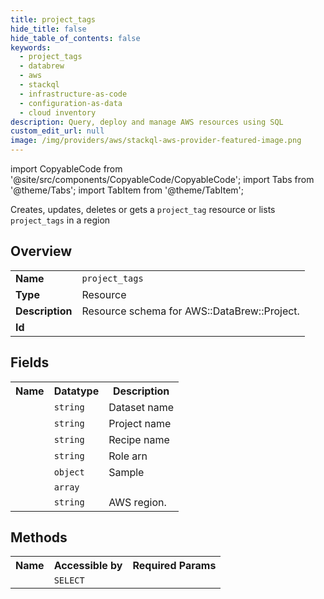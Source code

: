 ```yaml
---
title: project_tags
hide_title: false
hide_table_of_contents: false
keywords:
  - project_tags
  - databrew
  - aws
  - stackql
  - infrastructure-as-code
  - configuration-as-data
  - cloud inventory
description: Query, deploy and manage AWS resources using SQL
custom_edit_url: null
image: /img/providers/aws/stackql-aws-provider-featured-image.png
---
```


import CopyableCode from '@site/src/components/CopyableCode/CopyableCode';
import Tabs from '@theme/Tabs';
import TabItem from '@theme/TabItem';

Creates, updates, deletes or gets a <code>project_tag</code> resource or lists <code>project_tags</code> in a region

## Overview
<table><tbody>
<tr><td><b>Name</b></td><td><code>project_tags</code></td></tr>
<tr><td><b>Type</b></td><td>Resource</td></tr>
<tr><td><b>Description</b></td><td>Resource schema for AWS::DataBrew::Project.</td></tr>
<tr><td><b>Id</b></td><td><CopyableCode code="aws.databrew.project_tags" /></td></tr>
</tbody></table>

## Fields
<table><tbody><tr><th>Name</th><th>Datatype</th><th>Description</th></tr><tr><td><CopyableCode code="dataset_name" /></td><td><code>string</code></td><td>Dataset name</td></tr>
<tr><td><CopyableCode code="name" /></td><td><code>string</code></td><td>Project name</td></tr>
<tr><td><CopyableCode code="recipe_name" /></td><td><code>string</code></td><td>Recipe name</td></tr>
<tr><td><CopyableCode code="role_arn" /></td><td><code>string</code></td><td>Role arn</td></tr>
<tr><td><CopyableCode code="sample" /></td><td><code>object</code></td><td>Sample</td></tr>
<tr><td><CopyableCode code="tags" /></td><td><code>array</code></td><td></td></tr>
<tr><td><CopyableCode code="region" /></td><td><code>string</code></td><td>AWS region.</td></tr>
</tbody></table>

## Methods

<table><tbody>
  <tr>
    <th>Name</th>
    <th>Accessible by</th>
    <th>Required Params</th>
  </tr>
  <tr>
    <td><CopyableCode code="view" /></td>
    <td><code>SELECT</code></td>
    <td><CopyableCode code="region" /></td>
  </tr>
</tbody></table>








